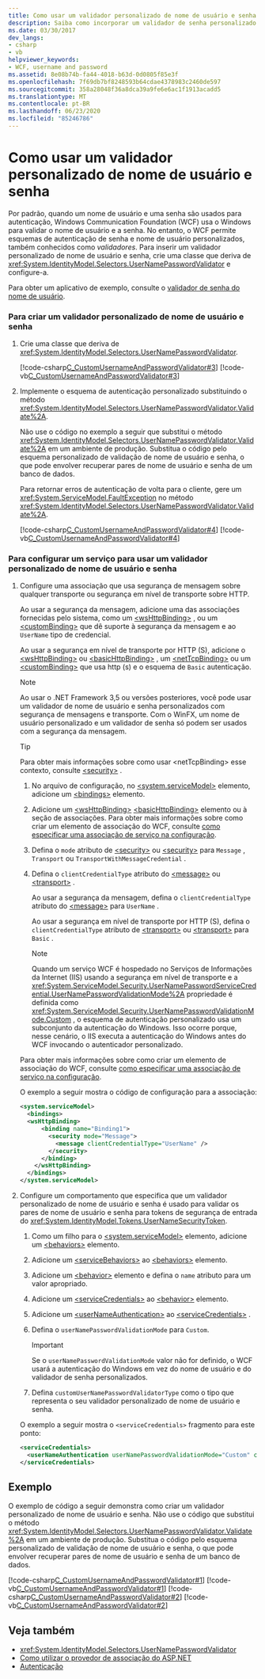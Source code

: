 ```yaml
---
title: Como usar um validador personalizado de nome de usuário e senha
description: Saiba como incorporar um validador de senha personalizado para aplicativos WFC no lugar do nome de usuário e da validação de senha padrão do Windows.
ms.date: 03/30/2017
dev_langs:
- csharp
- vb
helpviewer_keywords:
- WCF, username and password
ms.assetid: 8e08b74b-fa44-4018-b63d-0d0805f85e3f
ms.openlocfilehash: 7f69db7bf8248593b64cdae4378983c2460de597
ms.sourcegitcommit: 358a28048f36a8dca39a9fe6e6ac1f1913acadd5
ms.translationtype: MT
ms.contentlocale: pt-BR
ms.lasthandoff: 06/23/2020
ms.locfileid: "85246786"
---
```

# <a name="how-to-use-a-custom-user-name-and-password-validator"></a>Como usar um validador personalizado de nome de usuário e senha

Por padrão, quando um nome de usuário e uma senha são usados para autenticação, Windows Communication Foundation (WCF) usa o Windows para validar o nome de usuário e a senha. No entanto, o WCF permite esquemas de autenticação de senha e nome de usuário personalizados, também conhecidos como *validadores*. Para inserir um validador personalizado de nome de usuário e senha, crie uma classe que deriva de <xref:System.IdentityModel.Selectors.UserNamePasswordValidator> e configure-a.

Para obter um aplicativo de exemplo, consulte o [validador de senha do nome de usuário](../samples/user-name-password-validator.md).

### <a name="to-create-a-custom-user-name-and-password-validator"></a>Para criar um validador personalizado de nome de usuário e senha

1. Crie uma classe que deriva de <xref:System.IdentityModel.Selectors.UserNamePasswordValidator>.

    [!code-csharp[C_CustomUsernameAndPasswordValidator#3](~/samples/snippets/csharp/VS_Snippets_CFX/c_customusernameandpasswordvalidator/cs/service.cs#3)]
    [!code-vb[C_CustomUsernameAndPasswordValidator#3](~/samples/snippets/visualbasic/VS_Snippets_CFX/c_customusernameandpasswordvalidator/vb/service.vb#3)]

2. Implemente o esquema de autenticação personalizado substituindo o método <xref:System.IdentityModel.Selectors.UserNamePasswordValidator.Validate%2A>.

    Não use o código no exemplo a seguir que substitui o método <xref:System.IdentityModel.Selectors.UserNamePasswordValidator.Validate%2A> em um ambiente de produção. Substitua o código pelo esquema personalizado de validação de nome de usuário e senha, o que pode envolver recuperar pares de nome de usuário e senha de um banco de dados.

    Para retornar erros de autenticação de volta para o cliente, gere um <xref:System.ServiceModel.FaultException> no método <xref:System.IdentityModel.Selectors.UserNamePasswordValidator.Validate%2A>.

    [!code-csharp[C_CustomUsernameAndPasswordValidator#4](../../../../samples/snippets/csharp/VS_Snippets_CFX/c_customusernameandpasswordvalidator/cs/service.cs#4)]
    [!code-vb[C_CustomUsernameAndPasswordValidator#4](../../../../samples/snippets/visualbasic/VS_Snippets_CFX/c_customusernameandpasswordvalidator/vb/service.vb#4)]

### <a name="to-configure-a-service-to-use-a-custom-user-name-and-password-validator"></a>Para configurar um serviço para usar um validador personalizado de nome de usuário e senha

1. Configure uma associação que usa segurança de mensagem sobre qualquer transporte ou segurança em nível de transporte sobre HTTP.

    Ao usar a segurança da mensagem, adicione uma das associações fornecidas pelo sistema, como um [\<wsHttpBinding>](../../configure-apps/file-schema/wcf/wshttpbinding.md) , ou um [\<customBinding>](../../configure-apps/file-schema/wcf/custombinding.md) que dê suporte à segurança da mensagem e ao `UserName` tipo de credencial.

    Ao usar a segurança em nível de transporte por HTTP (S), adicione o [\<wsHttpBinding>](../../configure-apps/file-schema/wcf/wshttpbinding.md) ou [\<basicHttpBinding>](../../configure-apps/file-schema/wcf/basichttpbinding.md) , um [\<netTcpBinding>](../../configure-apps/file-schema/wcf/nettcpbinding.md) ou um [\<customBinding>](../../configure-apps/file-schema/wcf/custombinding.md) que usa http (s) e o esquema de `Basic` autenticação.

    > [!NOTE]
    > Ao usar o .NET Framework 3,5 ou versões posteriores, você pode usar um validador de nome de usuário e senha personalizados com segurança de mensagens e transporte. Com o WinFX, um nome de usuário personalizado e um validador de senha só podem ser usados com a segurança da mensagem.

    > [!TIP]
    > Para obter mais informações sobre como usar \<netTcpBinding> esse contexto, consulte [\<security>](../../configure-apps/file-schema/wcf/security-of-nettcpbinding.md) .

    1. No arquivo de configuração, no [\<system.serviceModel>](../../configure-apps/file-schema/wcf/system-servicemodel.md) elemento, adicione um [\<bindings>](../../configure-apps/file-schema/wcf/bindings.md) elemento.

    2. Adicione um [\<wsHttpBinding>](../../configure-apps/file-schema/wcf/wshttpbinding.md) [\<basicHttpBinding>](../../configure-apps/file-schema/wcf/basichttpbinding.md) elemento ou à seção de associações. Para obter mais informações sobre como criar um elemento de associação do WCF, consulte [como especificar uma associação de serviço na configuração](../how-to-specify-a-service-binding-in-configuration.md).

    3. Defina o `mode` atributo de [\<security>](../../configure-apps/file-schema/wcf/security-of-wshttpbinding.md) ou [\<security>](../../configure-apps/file-schema/wcf/security-of-basichttpbinding.md) para `Message` , `Transport` ou `TransportWithMessageCredential` .

    4. Defina o `clientCredentialType` atributo do [\<message>](../../configure-apps/file-schema/wcf/message-of-wshttpbinding.md) ou [\<transport>](../../configure-apps/file-schema/wcf/transport-of-wshttpbinding.md) .

        Ao usar a segurança da mensagem, defina o `clientCredentialType` atributo do [\<message>](../../configure-apps/file-schema/wcf/message-of-wshttpbinding.md) para `UserName` .

        Ao usar a segurança em nível de transporte por HTTP (S), defina o `clientCredentialType` atributo de [\<transport>](../../configure-apps/file-schema/wcf/transport-of-wshttpbinding.md) ou [\<transport>](../../configure-apps/file-schema/wcf/transport-of-basichttpbinding.md) para `Basic` .

        > [!NOTE]
        > Quando um serviço WCF é hospedado no Serviços de Informações da Internet (IIS) usando a segurança em nível de transporte e a <xref:System.ServiceModel.Security.UserNamePasswordServiceCredential.UserNamePasswordValidationMode%2A> propriedade é definida como <xref:System.ServiceModel.Security.UserNamePasswordValidationMode.Custom> , o esquema de autenticação personalizado usa um subconjunto da autenticação do Windows. Isso ocorre porque, nesse cenário, o IIS executa a autenticação do Windows antes do WCF invocando o autenticador personalizado.

    Para obter mais informações sobre como criar um elemento de associação do WCF, consulte [como especificar uma associação de serviço na configuração](../how-to-specify-a-service-binding-in-configuration.md).

    O exemplo a seguir mostra o código de configuração para a associação:

    ```xml
    <system.serviceModel>
      <bindings>
      <wsHttpBinding>
          <binding name="Binding1">
            <security mode="Message">
              <message clientCredentialType="UserName" />
            </security>
          </binding>
        </wsHttpBinding>
      </bindings>
    </system.serviceModel>
    ```

2. Configure um comportamento que especifica que um validador personalizado de nome de usuário e senha é usado para validar os pares de nome de usuário e senha para tokens de segurança de entrada do <xref:System.IdentityModel.Tokens.UserNameSecurityToken>.

    1. Como um filho para o [\<system.serviceModel>](../../configure-apps/file-schema/wcf/system-servicemodel.md) elemento, adicione um [\<behaviors>](../../configure-apps/file-schema/wcf/behaviors.md) elemento.

    2. Adicione um [\<serviceBehaviors>](../../configure-apps/file-schema/wcf/servicebehaviors.md) ao [\<behaviors>](../../configure-apps/file-schema/wcf/behaviors.md) elemento.

    3. Adicione um [\<behavior>](../../configure-apps/file-schema/wcf/behavior-of-servicebehaviors.md) elemento e defina o `name` atributo para um valor apropriado.

    4. Adicione um [\<serviceCredentials>](../../configure-apps/file-schema/wcf/servicecredentials.md) ao [\<behavior>](../../configure-apps/file-schema/wcf/behavior-of-servicebehaviors.md) elemento.

    5. Adicione um [\<userNameAuthentication>](../../configure-apps/file-schema/wcf/usernameauthentication.md) ao [\<serviceCredentials>](../../configure-apps/file-schema/wcf/servicecredentials.md) .

    6. Defina o `userNamePasswordValidationMode` para `Custom`.

        > [!IMPORTANT]
        > Se o `userNamePasswordValidationMode` valor não for definido, o WCF usará a autenticação do Windows em vez do nome de usuário e do validador de senha personalizados.

    7. Defina `customUserNamePasswordValidatorType` como o tipo que representa o seu validador personalizado de nome de usuário e senha.

    O exemplo a seguir mostra o `<serviceCredentials>` fragmento para este ponto:

    ```xml
    <serviceCredentials>
      <userNameAuthentication userNamePasswordValidationMode="Custom" customUserNamePasswordValidatorType="Microsoft.ServiceModel.Samples.CalculatorService.CustomUserNameValidator, service" />
    </serviceCredentials>
    ```

## <a name="example"></a>Exemplo

O exemplo de código a seguir demonstra como criar um validador personalizado de nome de usuário e senha. Não use o código que substitui o método <xref:System.IdentityModel.Selectors.UserNamePasswordValidator.Validate%2A> em um ambiente de produção. Substitua o código pelo esquema personalizado de validação de nome de usuário e senha, o que pode envolver recuperar pares de nome de usuário e senha de um banco de dados.

[!code-csharp[C_CustomUsernameAndPasswordValidator#1](~/samples/snippets/csharp/VS_Snippets_CFX/c_customusernameandpasswordvalidator/cs/service.cs#1)]
[!code-vb[C_CustomUsernameAndPasswordValidator#1](~/samples/snippets/visualbasic/VS_Snippets_CFX/c_customusernameandpasswordvalidator/vb/service.vb#1)]
[!code-csharp[C_CustomUsernameAndPasswordValidator#2](~/samples/snippets/csharp/VS_Snippets_CFX/c_customusernameandpasswordvalidator/cs/service.cs#2)]
[!code-vb[C_CustomUsernameAndPasswordValidator#2](~/samples/snippets/visualbasic/VS_Snippets_CFX/c_customusernameandpasswordvalidator/vb/service.vb#2)]

## <a name="see-also"></a>Veja também

- <xref:System.IdentityModel.Selectors.UserNamePasswordValidator>
- [Como utilizar o provedor de associação do ASP.NET](how-to-use-the-aspnet-membership-provider.md)
- [Autenticação](authentication-in-wcf.md)
